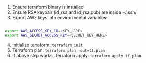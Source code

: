 1. Ensure terraform binary is installed
2. Ensure RSA keypair (id_rsa and id_rsa.pub) are inside ~/.ssh/
3. Export AWS keys into environmental variables: 

```bash

export AWS_ACCESS_KEY_ID=<KEY_HERE>
export AWS_SECRET_ACCESS_KEY=<SECRET_KEY_HERE>

```

4. Initialize terraform: ``` terraform init ```
5. Terraform plan: ``` terraform plan -out=tf.plan ```
6. If above step works, Terraform apply: ``` terraform apply tf.plan ```

